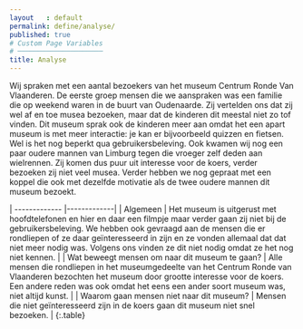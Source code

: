 ```yaml
---
layout   : default
permalink: define/analyse/
published: true
# Custom Page Variables
# ─────────────────────
title: Analyse
---
```

Wij spraken met een aantal bezoekers van het museum Centrum Ronde Van Vlaanderen. De eerste groep mensen die we aanspraken was een familie die op weekend waren in de buurt van Oudenaarde. Zij vertelden ons dat zij wel af en toe musea bezoeken, maar dat de kinderen dit meestal niet zo tof vinden. Dit museum sprak ook de kinderen meer aan omdat het een apart museum is met meer interactie: je kan er bijvoorbeeld quizzen en fietsen. Wel is het nog beperkt qua gebruikersbeleving. Ook kwamen wij nog een paar oudere mannen van Limburg tegen die vroeger zelf deden aan wielrennen. Zij komen dus puur uit interesse voor de koers, verder bezoeken zij niet veel musea. Verder hebben we nog gepraat met een koppel die ook met dezelfde motivatie als de twee oudere mannen dit museum bezoekt.

| ------------- |-------------|
| Algemeen     | Het museum is uitgerust met hoofdtelefonen en hier en daar een filmpje maar verder gaan zij niet bij de gebruikersbeleving. We hebben ook gevraagd aan de mensen die er rondliepen of ze daar geïnteresseerd in zijn en ze vonden allemaal dat dat niet meer nodig was. Volgens ons vinden ze dit niet nodig omdat ze het nog niet kennen. |
| Wat beweegt mensen om naar dit museum te gaan?      | Alle mensen die rondliepen in het museumgedeelte van het Centrum Ronde van Vlaanderen bezochten het museum door grootte interesse voor de koers. Een andere reden was ook omdat het eens een ander soort museum was, niet altijd kunst.      |
| Waarom gaan mensen niet naar dit museum? | Mensen die niet geïnteresseerd zijn in de koers gaan dit museum niet snel bezoeken.      |
{:.table}